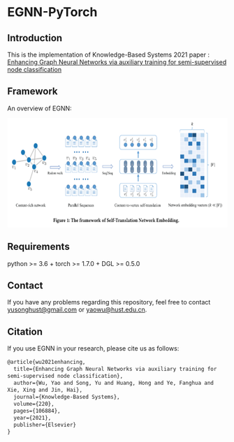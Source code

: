 # EGNN-PyTorch   

## Introduction  
This is the implementation of Knowledge-Based Systems 2021 paper : [Enhancing Graph Neural Networks via auxiliary training for semi-supervised node classification](https://www.sciencedirect.com/science/article/abs/pii/S0950705121001477)  

## Framework   
An overview of EGNN:   
<div align=center><img src='https://github.com/cherisyu/STNE/blob/master/data/stne.png' width="650" height="250" alt="图片加载失败时，显示这段字"/></div>         

## Requirements      
python >= 3.6 + torch >= 1.7.0  + DGL >= 0.5.0   

## Contact   
If you have any problems regarding this repository, feel free to contact <yusonghust@gmail.com> or <yaowu@hust.edu.cn>.   

## Citation
If you use EGNN in your research, please cite us as follows:
```
@article{wu2021enhancing,
  title={Enhancing Graph Neural Networks via auxiliary training for semi-supervised node classification},
  author={Wu, Yao and Song, Yu and Huang, Hong and Ye, Fanghua and Xie, Xing and Jin, Hai},
  journal={Knowledge-Based Systems},
  volume={220},
  pages={106884},
  year={2021},
  publisher={Elsevier}
}
```
